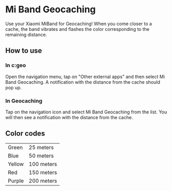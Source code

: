 # Mi Band Geocaching
Use your Xiaomi MiBand for Geocaching! When you come closer to a cache, the band vibrates and flashes the color corresponding to the remaining distance.

## How to use
### In c:geo
Open the navigation menu, tap on "Other external apps" and then select Mi Band Geocaching. A notification with the distance from the cache should pop up.

### In Geocaching
Tap on the navigation icon and select Mi Band Geocaching from the list. You will then see a notification with the distance from the cache.

## Color codes
<table>
  <tr>
    <td>Green</td>
    <td>25 meters</td></td>
  </tr>
  <tr>
    <td>Blue</td>
    <td>50 meters</td>
  </tr>
  <tr>
    <td>Yellow</td>
    <td>100 meters</td>
  </tr>
  <tr>
    <td>Red</td>
    <td>150 meters</td>
  </tr>
  <tr>
    <td>Purple</td>
    <td>200 meters</td>
  </tr>
</table>
